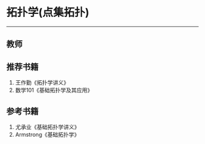 # 拓扑学(点集拓扑)
---
## 教师
## 推荐书籍
1. 王作勤《拓扑学讲义》
2. 数学101《基础拓扑学及其应用》
## 参考书籍
1. 尤承业《基础拓扑学讲义》
2. Armstrong《基础拓扑学》